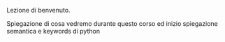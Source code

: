 Lezione di benvenuto.

Spiegazione di cosa vedremo durante questo corso ed inizio spiegazione semantica e keywords di python